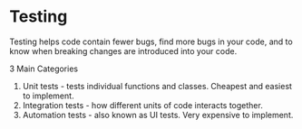 # Testing

Testing helps code contain fewer bugs, find more bugs in your code, and to know when breaking changes are introduced into your code.

3 Main Categories

1. Unit tests - tests individual functions and classes. Cheapest and easiest to implement.
2. Integration tests - how different units of code interacts together.
3. Automation tests - also known as UI tests. Very expensive to implement.